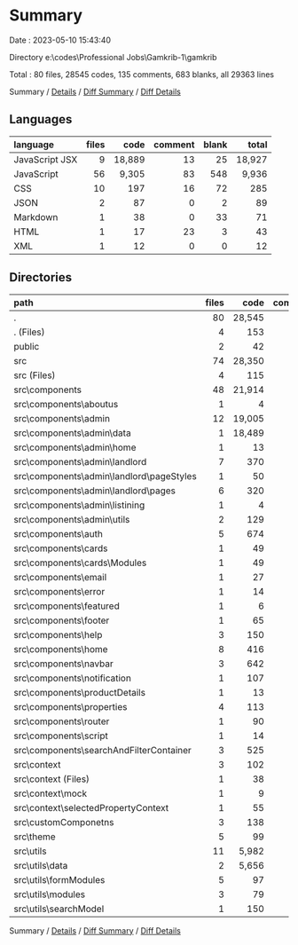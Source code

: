 # Summary

Date : 2023-05-10 15:43:40

Directory e:\\codes\\Professional Jobs\\Gamkrib-1\\gamkrib

Total : 80 files,  28545 codes, 135 comments, 683 blanks, all 29363 lines

Summary / [Details](details.md) / [Diff Summary](diff.md) / [Diff Details](diff-details.md)

## Languages
| language | files | code | comment | blank | total |
| :--- | ---: | ---: | ---: | ---: | ---: |
| JavaScript JSX | 9 | 18,889 | 13 | 25 | 18,927 |
| JavaScript | 56 | 9,305 | 83 | 548 | 9,936 |
| CSS | 10 | 197 | 16 | 72 | 285 |
| JSON | 2 | 87 | 0 | 2 | 89 |
| Markdown | 1 | 38 | 0 | 33 | 71 |
| HTML | 1 | 17 | 23 | 3 | 43 |
| XML | 1 | 12 | 0 | 0 | 12 |

## Directories
| path | files | code | comment | blank | total |
| :--- | ---: | ---: | ---: | ---: | ---: |
| . | 80 | 28,545 | 135 | 683 | 29,363 |
| . (Files) | 4 | 153 | 0 | 36 | 189 |
| public | 2 | 42 | 23 | 4 | 69 |
| src | 74 | 28,350 | 112 | 643 | 29,105 |
| src (Files) | 4 | 115 | 5 | 34 | 154 |
| src\\components | 48 | 21,914 | 89 | 386 | 22,389 |
| src\\components\\aboutus | 1 | 4 | 0 | 2 | 6 |
| src\\components\\admin | 12 | 19,005 | 14 | 42 | 19,061 |
| src\\components\\admin\\data | 1 | 18,489 | 12 | 1 | 18,502 |
| src\\components\\admin\\home | 1 | 13 | 0 | 2 | 15 |
| src\\components\\admin\\landlord | 7 | 370 | 0 | 27 | 397 |
| src\\components\\admin\\landlord\\pageStyles | 1 | 50 | 0 | 10 | 60 |
| src\\components\\admin\\landlord\\pages | 6 | 320 | 0 | 17 | 337 |
| src\\components\\admin\\listining | 1 | 4 | 0 | 2 | 6 |
| src\\components\\admin\\utils | 2 | 129 | 2 | 10 | 141 |
| src\\components\\auth | 5 | 674 | 26 | 80 | 780 |
| src\\components\\cards | 1 | 49 | 4 | 7 | 60 |
| src\\components\\cards\\Modules | 1 | 49 | 4 | 7 | 60 |
| src\\components\\email | 1 | 27 | 0 | 2 | 29 |
| src\\components\\error | 1 | 14 | 0 | 3 | 17 |
| src\\components\\featured | 1 | 6 | 0 | 2 | 8 |
| src\\components\\footer | 1 | 65 | 1 | 8 | 74 |
| src\\components\\help | 3 | 150 | 0 | 20 | 170 |
| src\\components\\home | 8 | 416 | 17 | 63 | 496 |
| src\\components\\navbar | 3 | 642 | 20 | 64 | 726 |
| src\\components\\notification | 1 | 107 | 2 | 14 | 123 |
| src\\components\\productDetails | 1 | 13 | 0 | 2 | 15 |
| src\\components\\properties | 4 | 113 | 0 | 17 | 130 |
| src\\components\\router | 1 | 90 | 0 | 7 | 97 |
| src\\components\\script | 1 | 14 | 0 | 1 | 15 |
| src\\components\\searchAndFilterContainer | 3 | 525 | 5 | 52 | 582 |
| src\\context | 3 | 102 | 7 | 24 | 133 |
| src\\context (Files) | 1 | 38 | 6 | 12 | 56 |
| src\\context\\mock | 1 | 9 | 0 | 3 | 12 |
| src\\context\\selectedPropertyContext | 1 | 55 | 1 | 9 | 65 |
| src\\customComponetns | 3 | 138 | 0 | 15 | 153 |
| src\\theme | 5 | 99 | 0 | 10 | 109 |
| src\\utils | 11 | 5,982 | 11 | 174 | 6,167 |
| src\\utils\\data | 2 | 5,656 | 0 | 107 | 5,763 |
| src\\utils\\formModules | 5 | 97 | 1 | 23 | 121 |
| src\\utils\\modules | 3 | 79 | 6 | 17 | 102 |
| src\\utils\\searchModel | 1 | 150 | 4 | 27 | 181 |

Summary / [Details](details.md) / [Diff Summary](diff.md) / [Diff Details](diff-details.md)